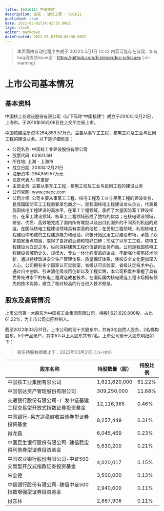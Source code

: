 ```yaml
---
title: [601611] 中国核建
description: 主板 - 建筑工程 - 601611
published: true
date: 2022-05-01T14:42:35.000Z
tags: stock
editor: markdown
dateCreated: 2022-01-01T00:00:00.000Z
---
```


> 本页面由自动化程序生成于 2022年5月1日 14:42
> 内容可能存在错误，如有bug请提交issue至：https://github.com/Eroleice/doc-pi/issues
{.is-warning}

# 上市公司基本情况

## 基本资料

中国核工业建设股份有限公司（以下简称“中国核建”）成立于2010年12月21日，上海市。于2016年06月06日在上交所主板上市。

中国核建注册资本264,859.57万元，主要从事军工工程，核电工程及工业与民用工程的建设业务。以下是详细信息：

- 公司名称: 中国核工业建设股份有限公司
- 股票代码: 601611.SH
- 所在地: 上海 - 上海市
- 成立日期: 2010年12月21日
- 注册资本: 264,859.57万元
- 法定代表人: 陈宝智
- 主营业务: 主要从事军工工程，核电工程及工业与民用工程的建设业务
- 公司官网: www.cnecc.com
- 公司介绍: 公司主要从事军工工程、核电工程及工业与民用工程的建设业务，是我国国防军工工程重要承包商之一，是我国核电工程建设龙头企业，代表着我国核电工程建设的高水平。在军工工程领域，承担了大量国防军工建设任务，在军工建设领域、核军工工程领域形成了独特的优势；在核电建设领域，安全、优质、高效地完成了国内所有堆型以及出口到国外的不同系列机组的建造，在国际核电工程建设领域具有崇高的地位；在民用工程领域，利用核电工程建设中形成的工程建造能力和经验，积极开拓民用工程建设市场，承揽了众多国家重点项目，取得了良好的业绩和较好口碑；形成了以军工工程、核电工程建设为立足之本，纵向深耕建筑工程价值链的业务布局。公司是我国核电工程建设领域历史久、规模大、专业一体化程度高的企业，不断强化核电技术创新，通过持续改进安全生产管理体系、质量保证体系，使核安全文化更加深入人心。公司拥有多个国家认可实验室，省级认可实验室，省级认定技术中心。通过自主创新、引进消化吸收再创新以及工程实践，本公司积累并掌握了具有世界先进水平的核电工程建造成套技术，在国际国内核电建造工程市场拥有领先的技术优势，建立了相对较高的行业进入技术壁垒。


## 股东及高管情况

上市公司第一大股东为中国核工业集团有限公司，持股1,621,620,000股，占比61.22%，为上市公司实际控制人。

截至2022年03月31日，上市公司的前十大股东中，共有3名自然人股东，2名机构股东，5个产品账户，其中5%以上大股东共有2名。上市公司前十大股东明细如下：

> 股东持股数据截止于：2022年03月31日
{.is-info}

| 股东名称 | 持股数量（股） | 持股比例 |
| --- | --- | --- |
| 中国核工业集团有限公司 | 1,621,620,000 | 61.22% |
| 中国信达资产管理股份有限公司 | 309,250,000 | 11.68% |
| 交通银行股份有限公司-广发中证基建工程交易型开放式指数证券投资基金 | 12,116,365 | 0.46% |
| 中国银行-易方达稳健收益债券型证券投资基金 | 8,257,449 | 0.31% |
| 肖龙昌 | 6,045,469 | 0.23% |
| 中国民生银行股份有限公司-建信稳定得利债券型证券投资基金 | 5,630,200 | 0.21% |
| 中国农业银行股份有限公司-中证500交易型开放式指数证券投资基金 | 4,020,017 | 0.15% |
| 朱全德 | 3,500,000 | 0.13% |
| 中信银行股份有限公司-建信中证500指数增强型证券投资基金 | 2,940,600 | 0.11% |
| 肖东林 | 2,867,906 | 0.11% |




